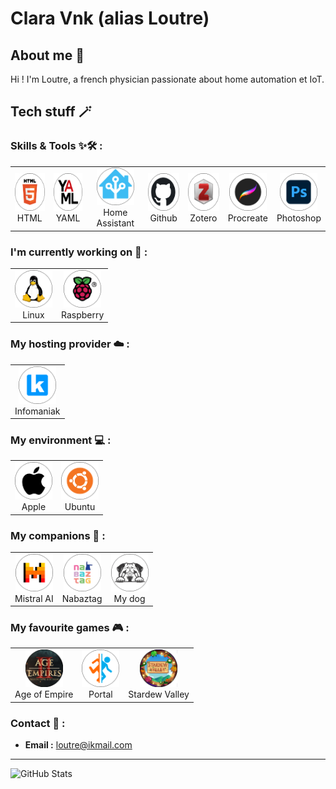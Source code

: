 # Clara Vnk (alias Loutre)

## About me 👀 

Hi ! I'm Loutre, a french physician passionate about home automation et IoT.

## Tech stuff 🪄

### Skills & Tools ✨🛠️ :

 <table align="center">
  <tr>
   <td align="center">
      <img src="https://github.com/ClaraVnk/ClaraVnk/blob/main/images/HTML.png" width="60" height="60" alt="HTML" />
      <br>HTML
   </td>
    <td align="center">
        <img src="https://github.com/ClaraVnk/ClaraVnk/blob/main/images/yaml.png" width="60" height="60" alt="YAML" />
        <br>YAML
     </td>
    <td align="center">
        <img src="https://github.com/ClaraVnk/ClaraVnk/blob/main/images/HA.png" width="60" height="60" alt="Home Assistant" />
        <br>Home Assistant
    </td>
        <td align="center">
        <img src="https://github.com/ClaraVnk/ClaraVnk/blob/main/images/github.png" width="60" height="60" alt="Github" />
        <br>Github
    </td>
    <td align="center">
        <img src="https://github.com/ClaraVnk/ClaraVnk/blob/main/images/zotero.png" width="60" height="60" alt="Zotero" />
        <br>Zotero
    </td>
    <td align="center">
        <img src="https://github.com/ClaraVnk/ClaraVnk/blob/main/images/procreate.png" width="60" height="60" alt="Procreate" />
        <br>Procreate
    </td>
    <td align="center">
        <img src="https://github.com/ClaraVnk/ClaraVnk/blob/main/images/photoshop.png" width="60" height="60" alt="Photoshop" />
        <br>Photoshop
    </td>
  </tr>
 </table>

### I'm currently working on 🚧 :

<table align="center">
  <tr>
   <td align="center">
      <img src="https://github.com/ClaraVnk/ClaraVnk/blob/main/images/linux.png" width="60" height="60" alt="Linux" />
      <br>Linux
    </td>
    <td align="center">
        <img src="https://github.com/ClaraVnk/ClaraVnk/blob/main/images/rasp.png" width="60" height="60" alt="Raspberry" />
        <br>Raspberry
    </td>
  </tr>
 </table>

### My hosting provider ☁️ :

<table align="center">
  <tr>
   <td align="center">
      <img src="https://github.com/ClaraVnk/ClaraVnk/blob/main/images/infomaniak.png" width="60" height="60" alt="Infomaniak" />
      <br>Infomaniak
    </td>
  </tr>
 </table>

### My environment 💻 :

<table align="center">
  <tr>
   <td align="center">
      <img src="https://github.com/ClaraVnk/ClaraVnk/blob/main/images/apple.png" width="60" height="60" alt="Apple" />
      <br>Apple
    </td>
    <td align="center">
        <img src="https://github.com/ClaraVnk/ClaraVnk/blob/main/images/ubuntu.png" width="60" height="60" alt="Ubuntu" />
        <br>Ubuntu
    </td>
  </tr>
 </table>

### My companions 🛟 :

<table align="center">
  <tr>
   <td align="center">
      <img src="https://github.com/ClaraVnk/ClaraVnk/blob/main/images/mistral-AI.png" width="60" height="60" alt="Mistral AI" />
      <br>Mistral AI
    </td>
    <td align="center">
        <img src="https://github.com/ClaraVnk/ClaraVnk/blob/main/images/nabaztag.png" width="60" height="60" alt="Nabaztag" />
        <br>Nabaztag
    </td>
    <td align="center">
        <img src="https://github.com/ClaraVnk/ClaraVnk/blob/main/images/sharpei.png" width="60" height="60" alt="Sharpei" />
        <br>My dog
    </td>
  </tr>
 </table>

### My favourite games 🎮 :

<table align="center">
  <tr>
   <td align="center">
      <img src="https://github.com/ClaraVnk/ClaraVnk/blob/main/images/aOe.png" width="60" height="60" alt="Age of Empire" />
      <br>Age of Empire
    </td>
    <td align="center">
        <img src="https://github.com/ClaraVnk/ClaraVnk/blob/main/images/portal.png" width="60" height="60" alt="Portal" />
        <br>Portal
    </td>
    <td align="center">
        <img src="https://github.com/ClaraVnk/ClaraVnk/blob/main/images/stardew-valley.png" width="60" height="60" alt="Stardew Valley" />
        <br>Stardew Valley
    </td>
  </tr>
 </table>

### Contact 💌 :

- **Email :** loutre@ikmail.com

---

![GitHub Stats](https://github-readme-stats.vercel.app/api?username=claravnk&show_icons=true&theme=radical)